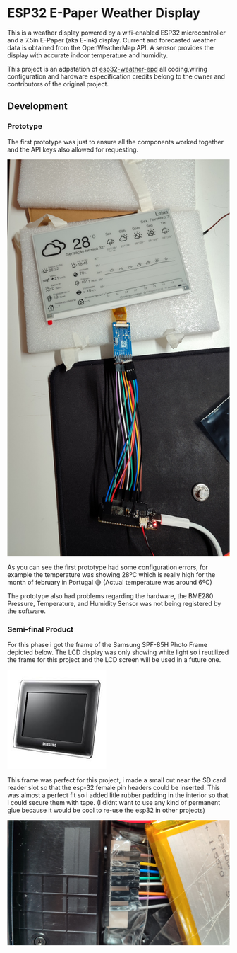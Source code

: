 # ESP32 E-Paper Weather Display

This is a weather display powered by a wifi-enabled ESP32 microcontroller and a 7.5in E-Paper (aka E-ink) display. Current and forecasted weather data is obtained from the OpenWeatherMap API. A sensor provides the display with accurate indoor temperature and humidity.

This project is an adpatation of [esp32-weather-epd](https://github.com/lmarzen/esp32-weather-epd) all coding,wiring configuration and hardware especification credits belong to the owner and contributors of the original project.

## Development
### Prototype
The first prototype was just to ensure all the components worked together and the API keys also allowed for requesting.

<p float="left">
  <img src="assets/prototype.jpg" />
</p>

As you can see the first prototype had some configuration errors, for example the temperature was showing 28ºC which is really high for the month of february in Portugal 😅 (Actual temperature was around 6ºC)

The prototype also had problems regarding the hardware, the BME280 Pressure, Temperature, and Humidity Sensor was not being registered by the software.


### Semi-final Product
For this phase i got the frame of the Samsung SPF-85H Photo Frame depicted below. The LCD display was only showing white light so i reutilized the frame for this project and the LCD screen will be used in a future one.

<p float="left">
  <img src="assets\samsung_spf85h.jpg" />
</p>

This frame was perfect for this project, i made a small cut near the SD card reader slot so that the esp-32 female pin headers could be inserted. This was almost a perfect fit so i added litle rubber padding in the interior so that i could secure them with tape. (I didnt want to use any kind of permanent glue because it would be cool to re-use the esp32 in other projects)

<p float="left">
  <img src="assets\back_wiring.jpg" />
</p>
